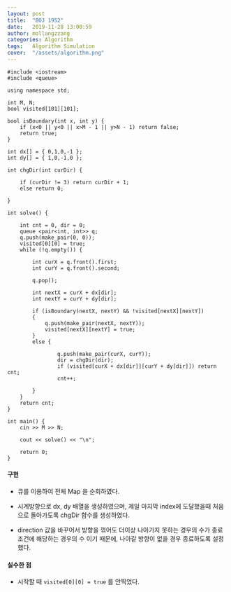```yaml
---
layout: post
title:  "BOJ 1952"
date:   2019-11-28 13:00:59
author: mollangzzang
categories: Algorithm
tags:	Algorithm Simulation
cover:  "/assets/algorithm.png"
---
```


```
#include <iostream>
#include <queue>

using namespace std;

int M, N;
bool visited[101][101];

bool isBoundary(int x, int y) {
	if (x<0 || y<0 || x>M - 1 || y>N - 1) return false;
	return true;
}

int dx[] = { 0,1,0,-1 };
int dy[] = { 1,0,-1,0 };

int chgDir(int curDir) {

	if (curDir != 3) return curDir + 1;
	else return 0;

}

int solve() {

	int cnt = 0, dir = 0;
	queue <pair<int, int>> q;
	q.push(make_pair(0, 0));
	visited[0][0] = true;
	while (!q.empty()) {

		int curX = q.front().first;
		int curY = q.front().second;
		
		q.pop();

		int nextX = curX + dx[dir];
		int nextY = curY + dy[dir];

		if (isBoundary(nextX, nextY) && !visited[nextX][nextY])
		{
			q.push(make_pair(nextX, nextY));
			visited[nextX][nextY] = true;
		}
		else {
			
				q.push(make_pair(curX, curY));
				dir = chgDir(dir);
				if (visited[curX + dx[dir]][curY + dy[dir]]) return cnt;
				cnt++;
			
		}
	}
	return cnt;
}

int main() {
	cin >> M >> N;

	cout << solve() << "\n";

	return 0;
}
```

#### 구현

- 큐를 이용하여 전체 Map 을 순회하였다.

- 시계방향으로 dx, dy 배열을 생성하였으며, 제일 마지막 index에 도달했을때 처음으로 돌아가도록 chgDir 함수를 생성하였다.

- direction 값을 바꾸어서 방향을 꺾어도 더이상 나아가지 못하는 경우의 수가 종료조건에 해당하는 경우의 수 이기 때문에, 나아갈 방향이 없을 경우 종료하도록 설정했다.

#### 실수한 점

- 시작할 때 `visited[0][0] = true` 를 안찍었다.